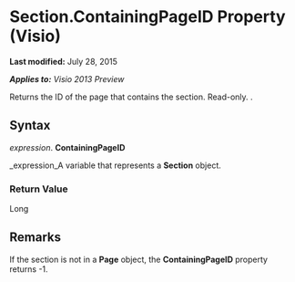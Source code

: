 
# Section.ContainingPageID Property (Visio)

 **Last modified:** July 28, 2015

 _**Applies to:** Visio 2013 Preview_

Returns the ID of the page that contains the section. Read-only. .


## Syntax

 _expression_. **ContainingPageID**

 _expression_A variable that represents a  **Section** object.


### Return Value

Long


## Remarks

If the section is not in a  **Page** object, the **ContainingPageID** property returns -1.

